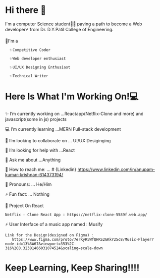 # Hi there 👋
  I'm a computer Science student👨‍💻 paving a path to become a
  Web developer⚡ from Dr. D.Y.Patil College of Engineering.
  
  
  🌟I'm a 

      ✨Competitive Coder

      ✨Web developer enthusiast

      ✨UI/UX Designing Enthusiast

      ✨Technical Writer

# Here Is What I'm Working On!💻

✨ I’m currently working on ...Reactapp(Netflix-Clone and more) and javascript(some in js) projects

💻 I’m currently learning ...MERN Full-stack development

👯 I’m looking to collaborate on ... UI/UX Desiginging 

🙏 I’m looking for help with ...React

🤔 Ask me about ...Anything

🌟 How to reach me: ...
    # {Linkedin} https://www.linkedin.com/in/anupam-kumar-krishnan-614373194/

👦 Pronouns: ... He/Him

⚡ Fun fact: ... Nothing

🔴 Project On React 
    
    Netflix - Clone React App : https://netflix-clone-5589f.web.app/ 
    
  ⚡ User Interface of a music app named : Musify
   
    Link for the Design(designed on Figma) :
       https://www.figma.com/proto/7erKyR5WfQHRS2GKkY25c8/Music-Player?node-id=13%3A67&viewport=353%2C-316%2C0.32381466031074524&scaling=scale-down
  
  # Keep Learning, Keep Sharing!!!!
